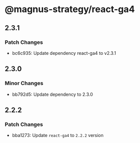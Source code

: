 # @magnus-strategy/react-ga4

## 2.3.1

### Patch Changes

- bc6c935: Update dependency react-ga4 to v2.3.1

## 2.3.0

### Minor Changes

- bb792d5: Update dependency to 2.3.0

## 2.2.2

### Patch Changes

- bba1273: Update `react-ga4` to `2.2.2` version
